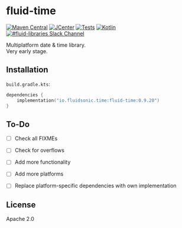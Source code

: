 fluid-time
==========

[![Maven Central](https://img.shields.io/maven-central/v/io.fluidsonic.time/fluid-time?label=Maven%20Central)](https://search.maven.org/artifact/io.fluidsonic.time/fluid-time)
[![JCenter](https://img.shields.io/bintray/v/fluidsonic/kotlin/time?label=JCenter)](https://bintray.com/fluidsonic/kotlin/time)
[![Tests](https://github.com/fluidsonic/fluid-time/workflows/Tests/badge.svg)](https://github.com/fluidsonic/fluid-time/actions?workflow=Tests)
[![Kotlin](https://img.shields.io/badge/Kotlin-1.3.72-blue.svg)](https://github.com/JetBrains/kotlin/releases/v1.3.72)
[![#fluid-libraries Slack Channel](https://img.shields.io/badge/slack-%23fluid--libraries-543951.svg?label=Slack)](https://kotlinlang.slack.com/messages/C7UDFSVT2/)

Multiplatform date & time library.  
Very early stage.



Installation
------------

`build.gradle.kts`:
```kotlin
dependencies {
    implementation("io.fluidsonic.time:fluid-time:0.9.20")
}
```



To-Do
-----

- [ ] Check all FIXMEs
- [ ] Check for overflows
- [ ] Add more functionality
- [ ] Add more platforms
- [ ] Replace platform-specific dependencies with own implementation



License
-------

Apache 2.0
